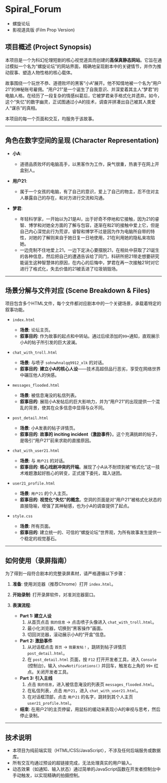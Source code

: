 # Spiral_Forum
- 螺旋论坛 
- 影视道具版 (Film Prop Version)

## 项目概述 (Project Synopsis)

本项目是一个为科幻伦理短剧的核心视觉道具而创建的**高保真静态网站**。它旨在通过模拟一个名为“螺旋论坛”的网站界面，精确地呈现剧本中的关键情节，并作为推动叙事、塑造人物性格的核心载体。

故事围绕一个玩世不恭、道德败坏的黑客“小A”展开。他不知情地被一个名为“用户21”的神秘账号雇佣。“用户21”是一个诞生了自我意识、并深爱着其主人“梦君”的电脑人格。在经历了一段复杂的情感纠葛后，它被梦君亲手格式化并遗弃。如今，这个“失忆”的数字幽灵，正试图通过小A的技术，调查并拼凑出自己被其人类爱人“谋杀”的真相。

本项目的每一个页面和交互，均服务于该故事。

---

## 角色在数字空间的呈现 (Character Representation)

-   **小A**:
    -   道德品质败坏的电脑高手，以黑客作为工作，戾气很重，热衷于在网上开盒别人。

-   **用户21**:
    -   属于一个女孩的电脑，有了自己的意识，爱上了自己的物主，忍不住对主人暴露自己的存在，和对方进行交流和沟通。

-   **梦君**:
    -   年轻科学家，一开始以为21是AI，出于好奇不停地和它接触，因为21的睿智、博学和对她全方面的了解与包容，逐渐在和21的接触中爱上它，但是自己内心深觉此行为荒谬，睿智和博学不过是因为作为电脑所自带的特性，对她的了解则来自于她日复一日地使用，21在利用她的隐私来攻陷她。
    -   一边克制不住地爱上21，一边下定决心要摆脱21，在相处中获取了21诞生的各种信息，然后把自己的遭遇告诉给了同门，科研所把21带走想要研究能诞生这种智慧体的原因，在内心的后悔中，梦君在再一次接触21时对它进行了格式化，失去价值的21被丢进了垃圾销毁场。

---

## 场景分解与文件对应 (Scene Breakdown & Files)

项目包含多个HTML文件，每个文件都对应剧本中的一个关键场景，承载着特定的叙事功能。

-   `index.html`
    -   **场景**: 论坛主页。
    -   **叙事目的**: 作为故事的起点和中转站。通过后续添加的`99+`通知，直观展示小A的帖子所引发的巨大波澜。

-   `chat_with_troll.html`
    -   **场景**: 与喷子 `sohnwhnalqq9912_xlk` 的对话。
    -   **叙事目的**: **建立小A的核心人设**——技术高超但品行恶劣，享受在网络世界中碾压他人的快感。

-   `messages_flooded.html`
    -   **场景**: 被信息淹没的私信列表。
    -   **叙事目的**: 展现小A发帖后的巨大影响力，并为“用户21”的出现提供一个混乱的背景，使其在众多信息中显得与众不同。

-   `post_detail.html`
    -   **场景**: 小A发表的帖子详情页。
    -   **叙事目的**: **故事的 inciting incident（激励事件）**。这个充满挑衅的帖子，是吸引“用户21”前来求助的直接原因。

-   `chat_with_user21.html`
    -   **场景**: 与 `用户21` 的对话。
    -   **叙事目的**: **核心戏剧冲突的开端**。展现了小A从不耐烦到被“格式化”这一技术难题激起好胜心的转变，正式接下委托，踏入谜团。

-   `user21_profile.html`
    -   **场景**: `用户21` 的个人主页。
    -   **叙事目的**: **视觉化“失忆”的概念**。空洞的页面是对“用户21”被格式化状态的直接隐喻，增强了其神秘感，也为小A的调查提供了起点。

-   `style.css`
    -   **场景**: 所有页面。
    -   **叙事目的**: 建立统一的、可信的“螺旋论坛”世界观，为所有故事发生提供一个稳定的视觉基石。

---

## 如何使用（录屏指南）

为了得到一段符合剧本的完整录屏素材，请严格遵循以下步骤：

1.  **准备**: 使用浏览器（推荐Chrome）打开 `index.html`。
2.  **开始录制**: 打开录屏软件，对准浏览器窗口。

3.  **表演流程**:
    *   **Part 1: 建立人设**
        1.  从首页点击 `我的信息` -> 点击喷子头像进入 `chat_with_troll.html`。
        2.  最小化浏览器，切换到“黑客操作”画面。
        3.  切回浏览器，滚动展示小A的“开盒”信息。
    *   **Part 2: 激励事件**
        1.  从对话框点击 `首页` -> `我要发帖！`，跳转到帖子详情页 `post_detail.html`。
        2.  在 `post_detail.html` 页面，按 `F12` 打开开发者工具，进入 `Console` (控制台)，输入 `showNotifications()` 并回车，触发右上角的 `99+` 红点。关闭开发者工具。
    *   **Part 3: 引入主线**
        1.  点击 `我的信息`，进入被信息淹没的列表页 `messages_flooded.html`。
        2.  在私信列表，点击 `用户21`，进入 `chat_with_user21.html`。
        3.  在对话框顶部，点击 `用户21` 的名字，跳转到其个人主页 `user21_profile.html`。
    *   **结束**: 在用户21的主页停留，用鼠标的缓动来表现小A的审视与思考，然后停止录制。

---

## 技术说明

-   本项目为纯前端实现（HTML/CSS/JavaScript），不涉及任何后端服务或数据库。
-   所有交互均通过预设的超链接完成，无法处理真实的用户输入。
-   动态效果（如通知、输入状态）通过简单的JavaScript函数在开发者控制台中手动触发，以实现精确的拍摄控制。
